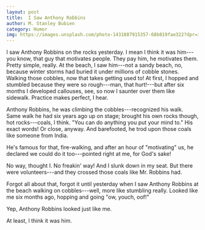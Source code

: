 ```yaml
---
layout: post
title:  I Saw Anthony Robbins
author: M. Stanley Bubien
category: Humor
img: https://images.unsplash.com/photo-1431887915357-68b819fae322?dpr=1&auto=format&fit=crop&w=1500&h=1000&q=80&cs=tinysrgb&crop=
---
```


I saw Anthony Robbins on the rocks yesterday. I mean I think it was him---you know, that guy that motivates people. They pay him, he motivates them. Pretty simple, really.
At the beach, I saw him---not a sandy beach, no, because winter storms had buried it under millions of cobble stones. Walking those cobbles, now that takes getting used to! At first, I hopped and stumbled because they were so rough---man, that hurt!---but after six months I developed callouses, see, so now I saunter over them like sidewalk. Practice makes perfect, I hear.

Anthony Robbins, he was climbing the cobbles---recognized his walk. Same walk he had six years ago up on stage; brought his own rocks though, hot rocks---coals, I think. "You can do anything you put your mind to." His exact words! Or close, anyway. And barefooted, he trod upon those coals like someone from India.

He's famous for that, fire-walking, and after an hour of "motivating" us, he declared we could do it too---pointed right at me, for God's sake!

No way, thought I. No freakin' way! And I slunk down in my seat. But there were volunteers---and they crossed those coals like Mr. Robbins had.

Forgot all about that, forgot it until yesterday when I saw Anthony Robbins at the beach walking on cobbles---well, more like stumbling really. Looked like me six months ago, hopping and going "ow, youch, oof!"

Yep, Anthony Robbins looked just like me.

At least, I think it was him.